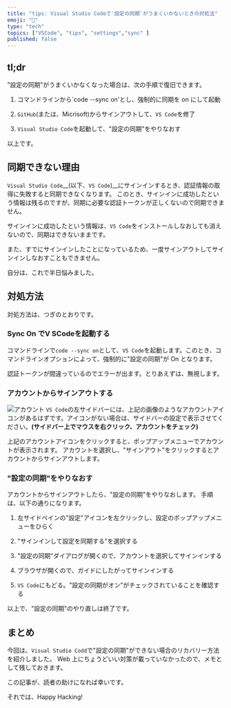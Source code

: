 ```yaml
---
title: "tips: Visual Studio Codeで'設定の同期`がうまくいかないときの対処法"
emoji: "🔧"
type: "tech"
topics: ["VSCode", "tips", "settings","sync" ]
published: false
---
```


## tl;dr

"設定の同期"がうまくいかなくなった場合は、次の手順で復旧できます。

1. コマンドラインから`code --sync on'とし、強制的に同期を on  にして起動

2. `GitHub`(または、Micrisoft)からサインアウトして、`VS Code`を修了

3. `Visual Studio Code`を起動して、"設定の同期"をやりなおす

以上です。

## 同期できない理由

`Visual Studio Code`__(以下、`VS Code`)__にサインインするとき、認証情報の取得に失敗すると同期できなくなります。
このとき、サインインに成功したという情報は残るのですが、同期に必要な認証トークンが正しくないので同期できません。

サインインに成功したという情報は、`VS Code`をインストールしなおしても消えないので、同期はできないままです。

また、すでにサインインしたことになっているため、一度サインアウトしてサインインしなおすこともできません。

自分は、これで半日悩みました。

## 対処方法

対処方法は、つぎのとおりです。

### Sync On でV SCodeを起動する

コマンドラインで`code --sync on`として、`VS Code`を起動します。このとき、コマンドラインオプションによって、強制的に"設定の同期"が On となります。

認証トークンが間違っているのでエラーが出ます。とりあえずは、無視します。

### アカウントからサインアウトする

![アカウント](https://i.imgur.com/B6szIK8.png)
`VS Code`の左サイドバーには、上記の画像のようなアカウントアイコンがあるはずです。アイコンがない場合は、サイドバーの設定で表示させてください。__(サイドバー上でマウスを右クリック、アカウントをチェック)__

上記のアカウントアイコンをクリックすると、ポップアップメニューでアカウントが表示されます。
アカウントを選択し、"サインアウト"をクリックするとアカウントからサインアウトします。

### "設定の同期"をやりなおす

アカウントからサインアウトしたら、"設定の同期"をやりなおします。
手順は、以下の通りになります。

1. 左サイドペインの"設定"アイコンを左クリックし、設定のポップアップメニューをひらく

2. "サインインして設定を同期する"を選択する

3. "設定の同期"ダイアログが開くので、アカウントを選択してサインインする

4. ブラウザが開くので、ガイドにしたがってサインインする

5. `VS Code`にもどる。"設定の同期がオン"がチェックされていることを確認する

以上で、"設定の同期"のやり直しは終了です。

## まとめ

今回は、`Visual Studio Codd`で"設定の同期"ができない場合のリカバリー方法を紹介しました。
Web 上にちょうどいい対策が載っていなかったので、メモとして残しておきます。

この記事が、読者の助けになれば幸いです。

それでは、Happy Hacking!
